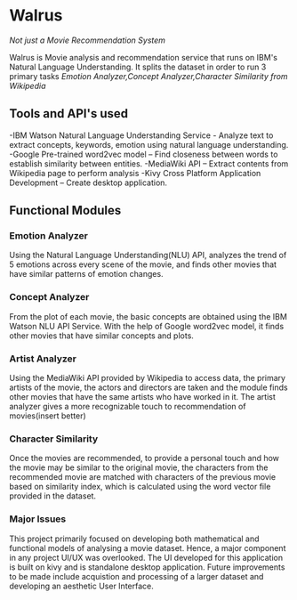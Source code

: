 # Walrus
*Not just a Movie Recommendation System*

Walrus is Movie analysis and recommendation service that runs on IBM's Natural Language Understanding.
It splits the dataset in order to run 3 primary tasks *Emotion Analyzer,Concept Analyzer,Character Similarity from Wikipedia*

## Tools and API's used
-IBM Watson Natural Language Understanding Service - Analyze text to extract concepts, keywords, emotion using natural language understanding.
-Google Pre-trained word2vec model – Find closeness between words to establish similarity between entities.
-MediaWiki API – Extract contents from Wikipedia page to perform analysis
-Kivy Cross Platform Application Development – Create desktop application.

## Functional Modules
### Emotion Analyzer
Using the Natural Language Understanding(NLU) API, analyzes the trend of 5 emotions across every scene of the movie, and finds other movies that have similar patterns of emotion changes. 

### Concept Analyzer
From the plot of each movie, the basic concepts are obtained using the IBM Watson NLU API Service. With the help of Google word2vec model, it finds other movies that have similar concepts and plots. 

### Artist Analyzer
Using the MediaWiki API provided by Wikipedia to access data, the primary artists of the movie, the actors and directors are taken and the module finds other movies that have the same artists who have worked in it. The artist analyzer gives a more recognizable touch to recommendation of movies(insert better)

### Character Similarity
Once the movies are recommended, to provide a personal touch and how the movie may be similar to the original movie, the characters from the recommended movie are matched with characters of the previous movie based on similarity index, which is calculated using the word vector file provided in the dataset.


### Major Issues
This project primarily focused on developing both mathematical and functional models of analysing a movie dataset. Hence, a major component in any project UI/UX was overlooked. The UI developed for this application is built on kivy and is standalone desktop application. Future improvements to be made include acquistion and processing of a larger dataset and developing an aesthetic User Interface. 
